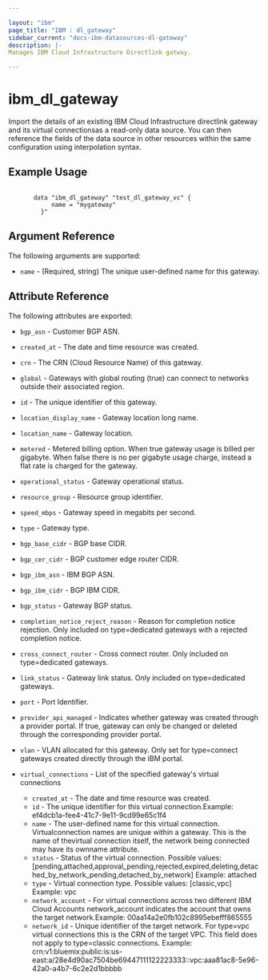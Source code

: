 ```yaml
---

layout: "ibm"
page_title: "IBM : dl_gateway"
sidebar_current: "docs-ibm-datasources-dl-gateway"
description: |-
Manages IBM Cloud Infrastructure Directlink gatway.

---
```


# ibm\_dl_gateway

Import the details of an existing IBM Cloud Infrastructure directlink gateway and its virtual connectionsas a read-only data source. You can then reference the fields of the data source in other resources within the same configuration using interpolation syntax.

## Example Usage

```hcl

	   data "ibm_dl_gateway" "test_dl_gateway_vc" {
			name = "mygateway"
		 }"

```

## Argument Reference

The following arguments are supported:

* `name` - (Required, string) The unique user-defined name for this gateway.

## Attribute Reference

The following attributes are exported:
* `bgp_asn` - Customer BGP ASN.
* `created_at` - The date and time resource was created.
* `crn` - The CRN (Cloud Resource Name) of this gateway.
* `global` - Gateways with global routing (true) can connect to networks outside their associated region.
* `id` - The unique identifier of this gateway.
* `location_display_name` - Gateway location long name.
* `location_name` - Gateway location.
* `metered` - Metered billing option. When true gateway usage is billed per gigabyte. When false there is no per gigabyte usage charge, instead a flat rate is charged for the gateway.
* `operational_status` - Gateway operational status.
* `resource_group` - Resource group identifier.
* `speed_mbps` - Gateway speed in megabits per second.
* `type` - Gateway type.
* `bgp_base_cidr` - BGP base CIDR.
* `bgp_cer_cidr` - BGP customer edge router CIDR.
* `bgp_ibm_asn` - IBM BGP ASN.
* `bgp_ibm_cidr` - BGP IBM CIDR.
* `bgp_status` - Gateway BGP status.
* `completion_notice_reject_reason` - Reason for completion notice rejection. Only included on type=dedicated gateways with a rejected completion notice.
* `cross_connect_router` - Cross connect router. Only included on type=dedicated gateways.
* `link_status` - Gateway link status. Only included on type=dedicated gateways.
* `port` - Port Identifier.
* `provider_api_managed` - Indicates whether gateway was created through a provider portal. If true, gateway can only be changed or deleted through the corresponding provider portal.
* `vlan` - VLAN allocated for this gateway. Only set for type=connect gateways created directly through the IBM portal.


* `virtual_connections` - List of the specified gateway's virtual connections
  * `created_at` - The date and time resource was created.
  * `id` - The unique identifier for this virtual connection.Example: ef4dcb1a-fee4-41c7-9e11-9cd99e65c1f4
  * `name` - The user-defined name for this virtual connection. Virtualconnection names are unique within a gateway. This is the name of thevirtual connection itself, the network being connected may have its ownname attribute.
  * `status` - Status of the virtual connection.
  Possible values: [pending,attached,approval_pending,rejected,expired,deleting,detached_by_network_pending,detached_by_network]
  Example: attached
  * `type` - Virtual connection type.
  Possible values: [classic,vpc]
  Example: vpc
  * `network_account` - For virtual connections across two different IBM Cloud Accounts network_account indicates the account that owns the target network.Example: 00aa14a2e0fb102c8995ebefff865555
  * `network_id` - Unique identifier of the target network. For type=vpc virtual connections this is the CRN of the target VPC. This field does not apply to type=classic connections.
  Example: crn:v1:bluemix:public:is:us-east:a/28e4d90ac7504be69447111122223333::vpc:aaa81ac8-5e96-42a0-a4b7-6c2e2d1bbbbb
